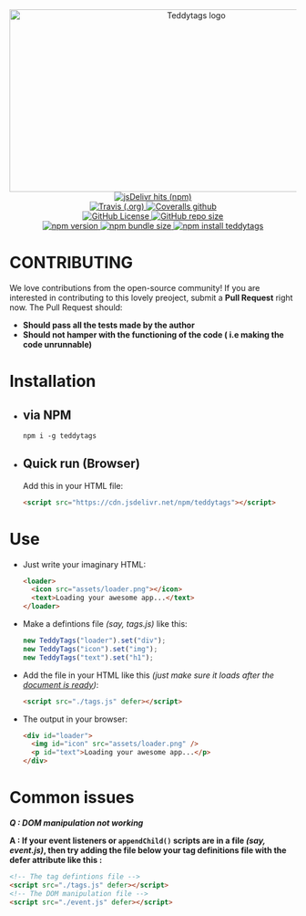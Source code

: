 <div style="text-align:justify">
  <img style="text-align:center" height="320" width="640" src="https://raw.githubusercontent.com/obnoxiousnerd/teddytags-website/gh-pages/assets/icons/teddytagslogo.big.png" alt="Teddytags logo">
</div>

<div style="text-align: center">
  <!-- <a href="">
    <img src="" alt="">
  </a> -->
  <a href="https://www.jsdelivr.com/package/npm/teddytags">
    <img src="https://img.shields.io/jsdelivr/npm/hm/teddytags?colorA=red&color=orange&label=jsdelivr" alt="jsDelivr hits (npm)">
  </a>
  <br />
  <a href="https://travis-ci.com/obnoxiousnerd/teddytags">
    <img src="https://img.shields.io/travis/obnoxiousnerd/teddytags?label=travis&logo=travis&logoColor=white" alt="Travis (.org)">
  </a>
  <a href="https://coveralls.io/github/obnoxiousnerd/teddytags">
    <img src="https://img.shields.io/coveralls/github/obnoxiousnerd/teddytags?label=coveralls&logo=coveralls&logoColor=lightskyblue" alt="Coveralls github">
  </a>
  <br />
  <a href="https://github.com/obnoxiousnerd/teddytags/blob/master/LICENSE">
    <img src="https://img.shields.io/github/license/obnoxiousnerd/teddytags?colorA=blue&color=cyan" alt="GitHub License">
  </a>
  <a href="https://github.com/obnoxiousnerd/teddytags">
    <img src="https://img.shields.io/github/repo-size/obnoxiousnerd/teddytags?colorA=purple&color=pink&label=code%20size" alt="GitHub repo size">
  </a>
  <br />
  <a href="https://www.npmjs.com/package/teddytags/v/latest">
    <img src="https://img.shields.io/npm/v/teddytags?colorA=darkred&color=red" alt="npm version">
  </a>
  <a href="https://www.npmjs.com/package/teddytags/v/latest">
    <img src="https://img.shields.io/bundlephobia/min/teddytags?colorA=tomato&color=yellow&label=npm%20bundle" alt="npm bundle size">
  </a>
  <a href="https://nodei.co/npm/teddytags/">
    <img src="https://nodei.co/npm/teddytags.png?mini=true" alt="npm install teddytags">
  </a>
</div>

# CONTRIBUTING

We love contributions from the open-source community! If you are interested in contributing to this lovely preoject, submit a **Pull Request** right now. The Pull Request should:

- **Should pass all the tests made by the author**
- **Should not hamper with the functioning of the code ( i.e making the code unrunnable)**

# Installation

- ## via NPM
  ```console
  npm i -g teddytags
  ```
- ## Quick run (Browser)
  Add this in your HTML file:
  ```html
  <script src="https://cdn.jsdelivr.net/npm/teddytags"></script>
  ```

# Use

- Just write your imaginary HTML:
  ```html
  <loader>
    <icon src="assets/loader.png"></icon>
    <text>Loading your awesome app...</text>
  </loader>
  ```
- Make a defintions file _(say, tags.js)_ like this:
  ```javascript
  new TeddyTags("loader").set("div");
  new TeddyTags("icon").set("img");
  new TeddyTags("text").set("h1");
  ```
- Add the file in your HTML like this _(just make sure it loads after the [document is ready](https://developer.mozilla.org/en-US/docs/Web/API/Window/DOMContentLoaded_event))_:
  ```html
  <script src="./tags.js" defer></script>
  ```
- The output in your browser:
  ```html
  <div id="loader">
    <img id="icon" src="assets/loader.png" />
    <p id="text">Loading your awesome app...</p>
  </div>
  ```

# Common issues

**_Q : DOM manipulation not working_**

**A : If your event listeners or `appendChild()` scripts are in a file _(say, event.js)_, then try adding the file below your tag definitions file with the defer attribute like this :**

```html
<!-- The tag defintions file -->
<script src="./tags.js" defer></script>
<!-- The DOM manipulation file -->
<script src="./event.js" defer></script>
```
